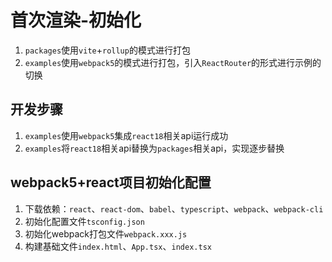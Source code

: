 # 首次渲染-初始化

1. `packages`使用`vite`+`rollup`的模式进行打包
2. `examples`使用`webpack5`的模式进行打包，引入`ReactRouter`的形式进行示例的切换

## 开发步骤
1. `examples`使用`webpack5`集成`react18`相关api运行成功
2. `examples`将`react18`相关api替换为`packages`相关api，实现逐步替换

## webpack5+react项目初始化配置

1. 下载依赖：`react`、`react-dom`、`babel`、`typescript`、`webpack`、`webpack-cli`
2. 初始化配置文件`tsconfig.json`
3. 初始化webpack打包文件`webpack.xxx.js`
4. 构建基础文件`index.html`、`App.tsx`、`index.tsx`
